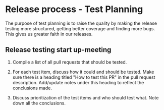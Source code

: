 Release process - Test Planning
===============================

The purpose of test planning is to raise the quality by making the release
testing more structured, getting better coverage and finding more bugs.
This gives us greater faith in our releases.

## Release testing start up-meeting

1. Compile a list of all pull requests that should be tested.

2. For each test item, discuss how it could and should be tested.
   Make sure there is a heading titled "How to test this PR" in the pull request
   description.
   Add/update notes under this heading to reflect the conclusions made.

3. Discuss prioritization of the test items and who should test what.
   Note down all the conclusions.
